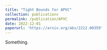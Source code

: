 ```yaml
---
title: "Tight Bounds for APVC"
collection: publications
permalink: /publication/APVC
date: 2022-12-01
paperurl: 'https://arxiv.org/abs/2212.00359'
---
```

Something.
